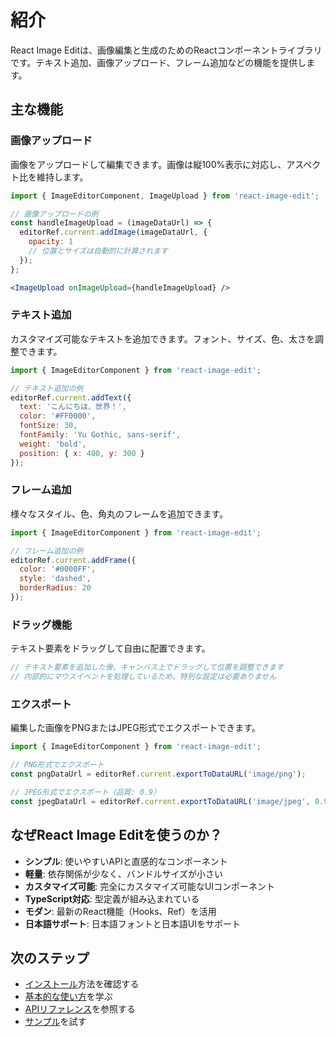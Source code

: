 # 紹介

React Image Editは、画像編集と生成のためのReactコンポーネントライブラリです。テキスト追加、画像アップロード、フレーム追加などの機能を提供します。

## 主な機能

### 画像アップロード

画像をアップロードして編集できます。画像は縦100%表示に対応し、アスペクト比を維持します。

```jsx
import { ImageEditorComponent, ImageUpload } from 'react-image-edit';

// 画像アップロードの例
const handleImageUpload = (imageDataUrl) => {
  editorRef.current.addImage(imageDataUrl, {
    opacity: 1
    // 位置とサイズは自動的に計算されます
  });
};

<ImageUpload onImageUpload={handleImageUpload} />
```

### テキスト追加

カスタマイズ可能なテキストを追加できます。フォント、サイズ、色、太さを調整できます。

```jsx
import { ImageEditorComponent } from 'react-image-edit';

// テキスト追加の例
editorRef.current.addText({
  text: 'こんにちは、世界！',
  color: '#FF0000',
  fontSize: 30,
  fontFamily: 'Yu Gothic, sans-serif',
  weight: 'bold',
  position: { x: 400, y: 300 }
});
```

### フレーム追加

様々なスタイル、色、角丸のフレームを追加できます。

```jsx
import { ImageEditorComponent } from 'react-image-edit';

// フレーム追加の例
editorRef.current.addFrame({
  color: '#0000FF',
  style: 'dashed',
  borderRadius: 20
});
```

### ドラッグ機能

テキスト要素をドラッグして自由に配置できます。

```jsx
// テキスト要素を追加した後、キャンバス上でドラッグして位置を調整できます
// 内部的にマウスイベントを処理しているため、特別な設定は必要ありません
```

### エクスポート

編集した画像をPNGまたはJPEG形式でエクスポートできます。

```jsx
import { ImageEditorComponent } from 'react-image-edit';

// PNG形式でエクスポート
const pngDataUrl = editorRef.current.exportToDataURL('image/png');

// JPEG形式でエクスポート（品質: 0.9）
const jpegDataUrl = editorRef.current.exportToDataURL('image/jpeg', 0.9);
```

## なぜReact Image Editを使うのか？

- **シンプル**: 使いやすいAPIと直感的なコンポーネント
- **軽量**: 依存関係が少なく、バンドルサイズが小さい
- **カスタマイズ可能**: 完全にカスタマイズ可能なUIコンポーネント
- **TypeScript対応**: 型定義が組み込まれている
- **モダン**: 最新のReact機能（Hooks、Ref）を活用
- **日本語サポート**: 日本語フォントと日本語UIをサポート

## 次のステップ

- [インストール](/guide/installation)方法を確認する
- [基本的な使い方](/guide/usage)を学ぶ
- [APIリファレンス](/api/)を参照する
- [サンプル](/examples/)を試す